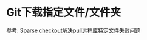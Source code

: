 
# Git下载指定文件/文件夹

参考: [Sparse checkout解决pull远程库特定文件失败问题](https://blog.csdn.net/zzh920625/article/details/77073816)